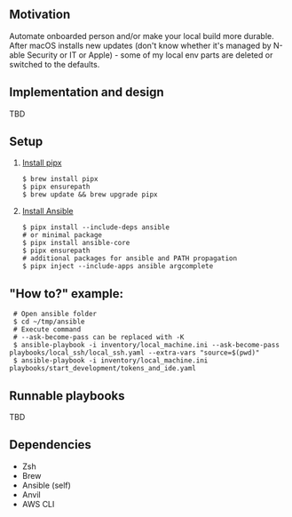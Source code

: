 ## Motivation

Automate onboarded person and/or make your local build more durable.
After macOS installs new updates (don't know whether it's managed by N-able Security or IT or Apple) - some of my local
env parts are deleted or switched
to the defaults.

## Implementation and design
TBD
## Setup

1. [Install pipx](https://pypa.github.io/pipx/installation/)
   ```shell
   $ brew install pipx
   $ pipx ensurepath
   $ brew update && brew upgrade pipx
   ```
2. [Install Ansible](https://docs.ansible.com/ansible/latest/installation_guide/intro_installation.html#selecting-an-ansible-package-and-version-to-install)
   ```shell
   $ pipx install --include-deps ansible
   # or minimal package
   $ pipx install ansible-core
   $ pipx ensurepath
   # additional packages for ansible and PATH propagation
   $ pipx inject --include-apps ansible argcomplete	
   ```

## "How to?" example:

   ```shell
    # Open ansible folder
	$ cd ~/tmp/ansible
	# Execute command
	# --ask-become-pass can be replaced with -K
	$ ansible-playbook -i inventory/local_machine.ini --ask-become-pass playbooks/local_ssh/local_ssh.yaml --extra-vars "source=$(pwd)"
	$ ansible-playbook -i inventory/local_machine.ini playbooks/start_development/tokens_and_ide.yaml
   ```
## Runnable playbooks
TBD
## Dependencies
- Zsh
- Brew
- Ansible (self)
- Anvil
- AWS CLI